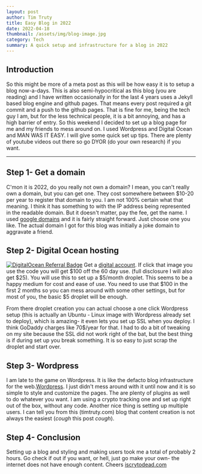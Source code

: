 ```yaml
---
layout: post
author: Tim Truty
title: Easy Blog in 2022
date: 2022-04-18
thumbnail: /assets/img/blog-image.jpg
category: Tech
summary: A quick setup and infrastructure for a blog in 2022
---
```


## Introduction

So this might be more of a meta post as this will be how easy it is to setup a blog now-a-days. This is also semi-hypocritical as this blog (you are reading) and I have written occasionally in for the last 4 years uses a Jekyll based blog engine and github pages. That means every post required a git commit and a push to the github pages. That is fine for me, being the tech guy I am, but for the less technical people, it is a bit annoying, and has a high barrier of entry. So this weekend I decided to set up a blog page for me and my friends to mess around on. I used Wordpress and Digital Ocean and MAN WAS IT EASY. I will give some quick set up tips. There are plenty of youtube videos out there so go DYOR (do your own research) if you want.
<hr />

## Step 1- Get a domain
C'mon it is 2022, do you really not own a domain? I mean, you can't really own a domain, but you can get one. They cost somewhere between $10-20 per year to register that domain to you. I am not 100% certain what that meaning. I think it has something to with the IP address being represented in the readable domain. But it doesn't matter, pay the fee, get the name. I used [google domains](https://domains.google) and it is fairly straight forward. Just choose one you like. The actual domain I got for this blog was initially a joke domain to aggravate a friend.

## Step 2- Digital Ocean hosting
[![DigitalOcean Referral Badge](https://web-platforms.sfo2.cdn.digitaloceanspaces.com/WWW/Badge%201.svg)](https://www.digitalocean.com/?refcode=06fc594b9ad7&utm_campaign=Referral_Invite&utm_medium=Referral_Program&utm_source=badge)
Get a [digital account](https://m.do.co/c/06fc594b9ad7). If click that image you use the  code you will get $100 off the 60 day use. (full disclosure I will also get $25). You will use this to set up a $5/month droplet. This seems to be a happy medium for cost and ease of use. You need to use that $100 in the first 2 months so you can mess around with some other settings, but for most of you, the basic $5 droplet will be enough.

From there droplet creation you can actual choose a one click Wordpress setup (this is actually an Ubuntu - Linux image with Wordpress already set to deploy), which is amazing- it even lets you set up SSL when you deploy. I think GoDaddy charges like 70$/year for that. I had to do a bit of tweaking on my site because the SSL did not work right of the bat, but the best thing is if during set up you break something. It is so easy to just scrap the droplet and start over.

## Step 3- Wordpress
I am late to the game on Wordpress. It is like the defacto blog infrastructure for the web.[Wordpress](https://wordpress.org). I just didn't mess around with it until now and it is so simple to style and customize the pages. The are plenty of plugins as well to do whatever you want. I am using a crypto tracking one and set up right out of the box, without any code. Another nice thing is setting up multiple users. I can tell you from this (timtruty.com) blog that content creation is not always the easiest (*cough* this post *cough*).

## Step 4- Conclusion
Setting up a blog and styling and making users took me a total of probably 2 hours. Go check if out if you want, or hell, just go make your own- the internet does not have enough content.
Cheers
[iscrytodead.com](https://iscrytodead.com)
